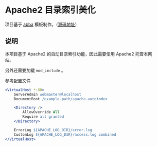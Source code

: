 # Apache2 目录索引美化

项目基于 [abba](https://abba.jml.bzh/) 模板制作。（[源码地址](https://github.com/jmlemetayer/abba)）

## 说明

本项目基于 Apache2 的自动目录索引功能，因此需要使用 Apache2 托管本网站。

另外还需要加载 `mod_include` 。

参考配置文件

```apache
<VirtualHost *:80>
    ServerAdmin webmaster@localhost
    DocumentRoot /example-path/apache-autoindex

    <Directory />
        AllowOverride All
        Require all granted
    </Directory>

    ErrorLog ${APACHE_LOG_DIR}/error.log
    CustomLog ${APACHE_LOG_DIR}/access.log combined
</VirtualHost>
```